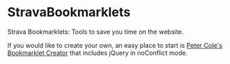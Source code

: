 StravaBookmarklets
==================

Strava Bookmarklets: Tools to save you time on the website.


If you would like to create your own, an easy place to start is <a href="http://mrcoles.com/bookmarklet/">Peter Cole's Bookmarklet Creator</a> that includes jQuery in noConflict mode.
